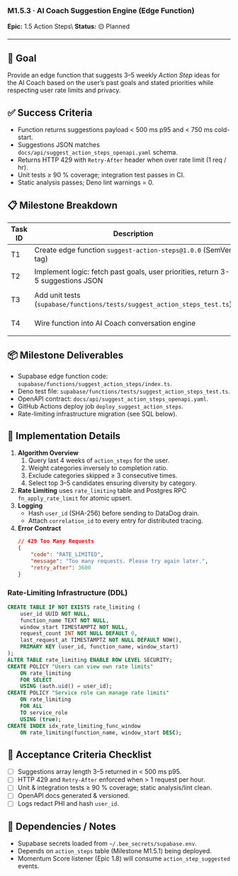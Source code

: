 ### M1.5.3 · AI Coach Suggestion Engine (Edge Function)

**Epic:** 1.5 Action Steps\\ **Status:** 🟡 Planned

---

## 🎯 Goal

Provide an edge function that suggests 3–5 weekly _Action Step_ ideas for the AI
Coach based on the user’s past goals and stated priorities while respecting user
rate limits and privacy.

## ✅ Success Criteria

- Function returns suggestions payload < 500 ms p95 and < 750 ms cold-start.
- Suggestions JSON matches `docs/api/suggest_action_steps_openapi.yaml` schema.
- Returns HTTP 429 with `Retry-After` header when over rate limit (1 req / hr).
- Unit tests ≥ 90 % coverage; integration test passes in CI.
- Static analysis passes; Deno lint warnings = 0.

## 📋 Milestone Breakdown

| Task ID | Description                                                                     | Est. Hrs | Status      |
| ------- | ------------------------------------------------------------------------------- | -------- | ----------- |
| T1      | Create edge function `suggest-action-steps@1.0.0` (SemVer tag)                  | 4h       | ✅ Complete |
| T2      | Implement logic: fetch past goals, user priorities, return 3-5 suggestions JSON | 4h       | 🟡 Planned  |
| T3      | Add unit tests (`supabase/functions/tests/suggest_action_steps_test.ts`)        | 3h       | 🟡 Planned  |
| T4      | Wire function into AI Coach conversation engine                                 | 3h       | 🟡 Planned  |

## 📦 Milestone Deliverables

- Supabase edge function code:
  `supabase/functions/suggest_action_steps/index.ts`.
- Deno test file: `supabase/functions/tests/suggest_action_steps_test.ts`.
- OpenAPI contract: `docs/api/suggest_action_steps_openapi.yaml`.
- GitHub Actions deploy job `deploy_suggest_action_steps`.
- Rate-limiting infrastructure migration (see SQL below).

## 🔧 Implementation Details

1. **Algorithm Overview**
   1. Query last 4 weeks of `action_steps` for the user.
   2. Weight categories inversely to completion ratio.
   3. Exclude categories skipped ≥ 3 consecutive times.
   4. Select top 3–5 candidates ensuring diversity by category.
2. **Rate Limiting** uses `rate_limiting` table and Postgres RPC
   `fn_apply_rate_limit` for atomic upsert.
3. **Logging**
   - Hash `user_id` (SHA-256) before sending to DataDog drain.
   - Attach `correlation_id` to every entry for distributed tracing.
4. **Error Contract**
   ```json
   // 429 Too Many Requests
   {
       "code": "RATE_LIMITED",
       "message": "Too many requests. Please try again later.",
       "retry_after": 3600
   }
   ```

### Rate-Limiting Infrastructure (DDL)

```sql
CREATE TABLE IF NOT EXISTS rate_limiting (
    user_id UUID NOT NULL,
    function_name TEXT NOT NULL,
    window_start TIMESTAMPTZ NOT NULL,
    request_count INT NOT NULL DEFAULT 0,
    last_request_at TIMESTAMPTZ NOT NULL DEFAULT NOW(),
    PRIMARY KEY (user_id, function_name, window_start)
);
ALTER TABLE rate_limiting ENABLE ROW LEVEL SECURITY;
CREATE POLICY "Users can view own rate limits"
    ON rate_limiting
    FOR SELECT
    USING (auth.uid() = user_id);
CREATE POLICY "Service role can manage rate limits"
    ON rate_limiting
    FOR ALL
    TO service_role
    USING (true);
CREATE INDEX idx_rate_limiting_func_window
    ON rate_limiting(function_name, window_start DESC);
```

## 📜 Acceptance Criteria Checklist

- [ ] Suggestions array length 3–5 returned in < 500 ms p95.
- [ ] HTTP 429 and `Retry-After` enforced when > 1 request per hour.
- [ ] Unit & integration tests ≥ 90 % coverage; static analysis/lint clean.
- [ ] OpenAPI docs generated & versioned.
- [ ] Logs redact PHI and hash `user_id`.

## 🔗 Dependencies / Notes

- Supabase secrets loaded from `~/.bee_secrets/supabase.env`.
- Depends on `action_steps` table (Milestone M1.5.1) being deployed.
- Momentum Score listener (Epic 1.8) will consume `action_step_suggested`
  events.
